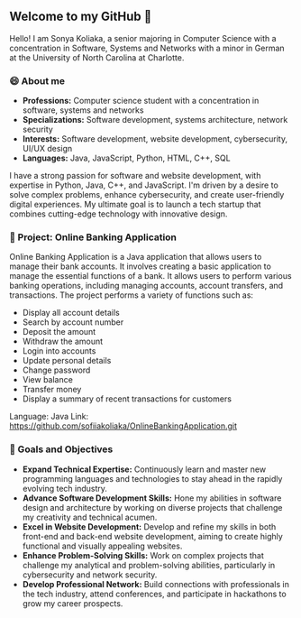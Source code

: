 ## Welcome to my GitHub 👋

Hello! I am Sonya Koliaka, a senior majoring in Computer Science with a concentration in Software, Systems and Networks with a minor in German at the University of North Carolina at Charlotte.

### 😄 About me 

- **Professions:** Computer science student with a concentration in software, systems and networks
- **Specializations:** Software development, systems architecture, network security
- **Interests:** Software development, website development, cybersecurity, UI/UX design
- **Languages:** Java, JavaScript, Python, HTML, C++, SQL

I have a strong passion for software and website development, with expertise in Python, Java, C++, and JavaScript. I'm driven by a desire to solve complex problems, enhance cybersecurity, and create user-friendly digital experiences. My ultimate goal is to launch a tech startup that combines cutting-edge technology with innovative design.


### 💼 Project: Online Banking Application

Online Banking Application is a Java application that allows users to manage their bank accounts. It involves creating a basic application to manage the essential functions of a bank. It allows users to perform various banking operations, including managing accounts, account transfers, and transactions. 
The project performs a variety of functions such as:
- Display all account details
- Search by account number
- Deposit the amount
- Withdraw the amount
- Login into accounts 
- Update personal details 
- Change password
- View balance
- Transfer money
- Display a summary of recent transactions for customers

Language: Java
Link: https://github.com/sofiiakoliaka/OnlineBankingApplication.git


### 🎯 Goals and Objectives

- **Expand Technical Expertise:** Continuously learn and master new programming languages and technologies to stay ahead in the rapidly evolving tech industry.
- **Advance Software Development Skills:** Hone my abilities in software design and architecture by working on diverse projects that challenge my creativity and technical acumen.
- **Excel in Website Development:** Develop and refine my skills in both front-end and back-end website development, aiming to create highly functional and visually appealing websites.
- **Enhance Problem-Solving Skills:** Work on complex projects that challenge my analytical and problem-solving abilities, particularly in cybersecurity and network security.
- **Develop Professional Network:** Build connections with professionals in the tech industry, attend conferences, and participate in hackathons to grow my career prospects.








